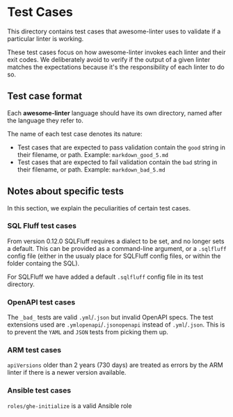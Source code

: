 # Test Cases

This directory contains test cases that awesome-linter uses to validate if a
particular linter is working.

These test cases focus on how awesome-linter invokes each linter and their exit
codes. We deliberately avoid to verify if the output of a given linter matches
the expectations because it's the responsibility of each linter to do so.

## Test case format

Each **awesome-linter** language should have its own directory, named after the
language they refer to.

The name of each test case denotes its nature:

- Test cases that are expected to pass validation contain the `good` string in
  their filename, or path. Example: `markdown_good_5.md`
- Test cases that are expected to fail validation contain the `bad` string in
  their filename, or path. Example: `markdown_bad_5.md`

## Notes about specific tests

In this section, we explain the peculiarities of certain test cases.

### SQL Fluff test cases

From version 0.12.0 SQLFluff requires a dialect to be set, and no longer sets a
default. This can be provided as a command-line argument, or a `.sqlfluff`
config file (either in the usualy place for SQLFluff config files, or within the
folder containg the SQL).

For SQLFluff we have added a default `.sqlfluff` config file in its test
directory.

### OpenAPI test cases

The `_bad_` tests are valid `.yml`/`.json` but invalid OpenAPI specs.
The test extensions used are `.ymlopenapi`/`.jsonopenapi` instead of
`.yml`/`.json`. This is to prevent the `YAML` and `JSON` tests from picking them
up.

### ARM test cases

`apiVersions` older than 2 years (730 days) are treated as errors by the ARM linter if there is a newer version available.

### Ansible test cases

`roles/ghe-initialize` is a valid Ansible role
